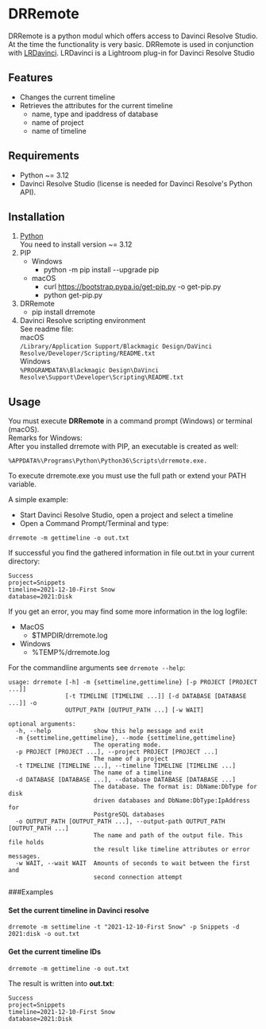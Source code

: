 # DRRemote

DRRemote is a python modul which offers access to Davinci Resolve Studio.
At the time the functionality is very basic. DRRemote is used in conjunction with [LRDavinci](https://github.com/sto3014/LRDavinci).
LRDavinci is a Lightroom plug-in for Davinci Resolve Studio

## Features
* Changes the current timeline
* Retrieves the attributes for the current timeline 
  * name, type and ipaddress of database
  * name of project
  * name of timeline

## Requirements
* Python ~= 3.12 
* Davinci Resolve Studio (license is needed for Davinci Resolve's Python API).

## Installation
1. [Python](https://www.python.org/downloads/)  
    You need to install version ~= 3.12
2. PIP 
   * Windows
        * python -m pip install --upgrade pip
   * macOS
        * curl https://bootstrap.pypa.io/get-pip.py -o get-pip.py  
        * python get-pip.py
3. DRRemote
   * pip install drremote
4. Davinci Resolve scripting environment  
   See readme file:  
  macOS  
  ```/Library/Application Support/Blackmagic Design/DaVinci Resolve/Developer/Scripting/README.txt```  
  Windows  
    ```%PROGRAMDATA%\Blackmagic Design\DaVinci Resolve\Support\Developer\Scripting\README.txt```
## Usage
You must execute __DRRemote__ in a command prompt (Windows) or terminal (macOS).  
Remarks for Windows:  
After you installed drremote with PIP, an executable is created as well: 
```
%APPDATA%\Programs\Python\Python36\Scripts\drremote.exe.
```
To execute drremote.exe you must use the full path or extend your PATH variable.

A simple example:
* Start Davinci Resolve Studio, open a project and select a timeline
* Open a Command Prompt/Terminal and type:
```
drremote -m gettimeline -o out.txt
```
If successful you find the gathered information in file out.txt in your current directory:
```
Success
project=Snippets
timeline=2021-12-10-First Snow
database=2021:Disk
```
If you get an error, you may find some more information in the log logfile:
* MacOS  
  * $TMPDIR/drremote.log
* Windows  
  * %TEMP%/drremote.log


For the commandline arguments see ```drremote --help```:
```
usage: drremote [-h] -m {settimeline,gettimeline} [-p PROJECT [PROJECT ...]]
                [-t TIMELINE [TIMELINE ...]] [-d DATABASE [DATABASE ...]] -o
                OUTPUT_PATH [OUTPUT_PATH ...] [-w WAIT]

optional arguments:
  -h, --help            show this help message and exit
  -m {settimeline,gettimeline}, --mode {settimeline,gettimeline}
                        The operating mode.
  -p PROJECT [PROJECT ...], --project PROJECT [PROJECT ...]
                        The name of a project
  -t TIMELINE [TIMELINE ...], --timeline TIMELINE [TIMELINE ...]
                        The name of a timeline
  -d DATABASE [DATABASE ...], --database DATABASE [DATABASE ...]
                        The database. The format is: DbName:DbType for disk
                        driven databases and DbName:DbType:IpAddress for
                        PostgreSQL databases
  -o OUTPUT_PATH [OUTPUT_PATH ...], --output-path OUTPUT_PATH [OUTPUT_PATH ...]
                        The name and path of the output file. This file holds
                        the result like timeline attributes or error messages.
  -w WAIT, --wait WAIT  Amounts of seconds to wait between the first and
                        second connection attempt
```

###Examples  
#### Set the current timeline in Davinci resolve   
```
drremote -m settimeline -t "2021-12-10-First Snow" -p Snippets -d 2021:disk -o out.txt
```  

#### Get the current timeline IDs  
```
drremote -m gettimeline -o out.txt
```
The result is written into __out.txt__:
```
Success
project=Snippets
timeline=2021-12-10-First Snow
database=2021:Disk
```
